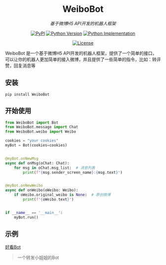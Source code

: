 <div align="center">

# WeiboBot

_基于微博H5 API开发的机器人框架_

<a href="https://pypi.org/project/WeiboBot/"><img alt="PyPI" src="https://img.shields.io/pypi/v/WeiboBot" /></a></td>
<a href="https://pypi.org/project/WeiboBot/"><img alt="Python Version" src="https://img.shields.io/pypi/pyversions/WeiboBot" /></a>
<a href="https://pypi.org/project/WeiboBot/"><img alt="Python Implementation" src="https://img.shields.io/pypi/implementation/WeiboBot" /></a>

<a href="https://github.com/MerlinCN/WeiboBot/blob/master/LICENSE"><img alt="License" src="https://img.shields.io/github/license/MerlinCN/WeiboBot"></a>

</div>



WeiboBot 是一个基于微博H5 API开发的机器人框架，提供了一个简单的接口，可以让你的机器人更加简单的接入微博，并且提供了一些简单的指令，比如：转评赞，回复消息等

## 安装

`pip install WeiboBot`

## 开始使用

```python
from WeiboBot import Bot
from WeiboBot.message import Chat
from WeiboBot.weibo import Weibo

cookies = "your cookies"
myBot = Bot(cookies=cookies)


@myBot.onNewMsg
async def onMsg(oChat: Chat):
    for msg in oChat.msg_list:  # 消息列表
        print(f"{msg.sender_screen_name}:{msg.text}")


@myBot.onNewWeibo
async def onWeibo(oWeibo: Weibo):
    if oWeibo.original_weibo is None:  # 原创微博
        print(f"{oWeibo.text}")


if __name__ == '__main__':
    myBot.run()

```



## 示例
[好看Bot](https://github.com/MerlinCN/WeiboWatchdog)

> 一个转发小姐姐的Bot
